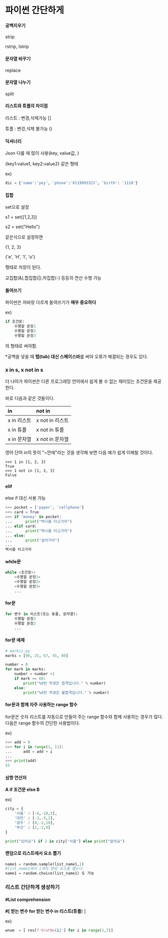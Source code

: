 # 파이썬 간단하게



#### 공백지우기 

strip

rstrip, lstrip



#### 문자열 바꾸기 

replace 



#### 문자열 나누기 

split 



#### 리스트와 튜플의 차이점

리스트 : 변경,삭제가능 []

튜플 : 변겅,삭제 불가능 ()



#### 딕셔너리

Json 다룰 때 많이 사용(key, value값, )

{key1:value1, key2:value2} 같은 형태

ex)

```python
dic = {'name':'pey', 'phone':'0119993323', 'birth': '1118'}
```



#### 집합

set으로 설정

 s1 = set([1,2,3]) 

 s2 = set("Hello") 



같은식으로 설정하면 

 {1, 2, 3} 

 {'e', 'H', 'l', 'o'} 

형태로 저장이 된다.



교집합(&),합집합(|),차집합(-) 등등의 연산 수행 가능



#### 들여쓰기

파이썬은 자바랑 다르게 들여쓰기가 **매우 중요하다**



ex)

```python
if 조건문:
    수행할 문장1
    수행할 문장2
    수행할 문장3
```

의 형태로 써야함.



*공백을 넣을 때 **탭(tab) 대신 스페이스바**를 써야 오류가 해결되는 경우도 있다.



### x in s, x not in s

더 나아가 파이썬은 다른 프로그래밍 언어에서 쉽게 볼 수 없는 재미있는 조건문을 제공한다.

바로 다음과 같은 것들이다.

| in          | not in          |
| :---------- | :-------------- |
| x in 리스트 | x not in 리스트 |
| x in 튜플   | x not in 튜플   |
| x in 문자열 | x not in 문자열 |

영어 단어 in의 뜻이 "~안에"라는 것을 생각해 보면 다음 예가 쉽게 이해될 것이다.

```
>>> 1 in [1, 2, 3]
True
>>> 1 not in [1, 2, 3]
False
```



#### elif



else if 대신 사용 가능



```python
>>> pocket = ['paper', 'cellphone']
>>> card = True
>>> if 'money' in pocket:
...      print("택시를 타고가라")
... elif card: 
...      print("택시를 타고가라")
... else:
...      print("걸어가라")
...
택시를 타고가라
```



#### while문

```python
while <조건문>:
    <수행할 문장1>
    <수행할 문장2>
    <수행할 문장3>
    ...
```



#### for문

```python
for 변수 in 리스트(또는 튜플, 문자열):
    수행할 문장1
    수행할 문장2
    ...
```





#### for문 예제

```python
# marks1.py
marks = [90, 25, 67, 45, 80]

number = 0 
for mark in marks: 
    number = number +1 
    if mark >= 60: 
        print("%d번 학생은 합격입니다." % number)
    else: 
        print("%d번 학생은 불합격입니다." % number)
```



#### for문과 함께 자주 사용하는 range 함수

for문은 숫자 리스트를 자동으로 만들어 주는 range 함수와 함께 사용하는 경우가 많다. 다음은 range 함수의 간단한 사용법이다.



ex)

```python
>>> add = 0 
>>> for i in range(1, 11): 
...     add = add + i 
... 
>>> print(add)
55
```



#### 삼항 연산자

**A if 조건문 else B**

ex)

```python
city = {
    '서울' : [-6,-10,5],
    '대전' : [-3,-5,2],
    '광주' : [0,-2,10],
    '부산' : [2,-2,9]
}

print("있어요") if 2 in city["서울"] else print("없어요")
```



#### 랜덤으로 리스트에서 요소 뽑기



```python
name1 = random.sample(list_name1,1) 
#list_name1에서 1개의 랜덤 요소를 뽑는다.
name1 = random.choice(list_name1) 도 가능
```





### 리스트 간단하게 생성하기



#### #List comprehension

**\#[ 받는 변수 for 받는 변수 in 리스트(튜플**) ]

ex)

```python
wnum  = [ res[f'drwtNo{i}'] for i in range(1,7)]
```

